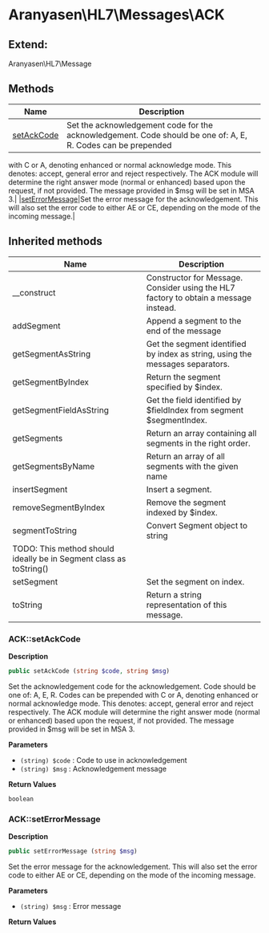 # Aranyasen\HL7\Messages\ACK  





## Extend:

Aranyasen\HL7\Message

## Methods

| Name | Description |
|------|-------------|
|[setAckCode](#acksetackcode)|Set the acknowledgement code for the acknowledgement. Code should be one of: A, E, R. Codes can be prepended
with C or A, denoting enhanced or normal acknowledge mode. This denotes: accept, general error and reject
respectively. The ACK module will determine the right answer mode (normal or enhanced) based upon the request,
if not provided. The message provided in $msg will be set in MSA 3.|
|[setErrorMessage](#ackseterrormessage)|Set the error message for the acknowledgement. This will also set the error code to either AE or CE, depending
on the mode of the incoming message.|

## Inherited methods

| Name | Description |
|------|-------------|
|__construct|Constructor for Message. Consider using the HL7 factory to obtain a message instead.|
|addSegment|Append a segment to the end of the message|
|getSegmentAsString|Get the segment identified by index as string, using the messages separators.|
|getSegmentByIndex|Return the segment specified by $index.|
|getSegmentFieldAsString|Get the field identified by $fieldIndex from segment $segmentIndex.|
|getSegments|Return an array containing all segments in the right order.|
|getSegmentsByName|Return an array of all segments with the given name|
|insertSegment|Insert a segment.|
|removeSegmentByIndex|Remove the segment indexed by $index.|
|segmentToString|Convert Segment object to string
TODO: This method should ideally be in Segment class as toString()|
|setSegment|Set the segment on index.|
|toString|Return a string representation of this message.|



### ACK::setAckCode  

**Description**

```php
public setAckCode (string $code, string $msg)
```

Set the acknowledgement code for the acknowledgement. Code should be one of: A, E, R. Codes can be prepended
with C or A, denoting enhanced or normal acknowledge mode. This denotes: accept, general error and reject
respectively. The ACK module will determine the right answer mode (normal or enhanced) based upon the request,
if not provided. The message provided in $msg will be set in MSA 3. 

 

**Parameters**

* `(string) $code`
: Code to use in acknowledgement  
* `(string) $msg`
: Acknowledgement message  

**Return Values**

`boolean`





### ACK::setErrorMessage  

**Description**

```php
public setErrorMessage (string $msg)
```

Set the error message for the acknowledgement. This will also set the error code to either AE or CE, depending
on the mode of the incoming message. 

 

**Parameters**

* `(string) $msg`
: Error message  

**Return Values**



